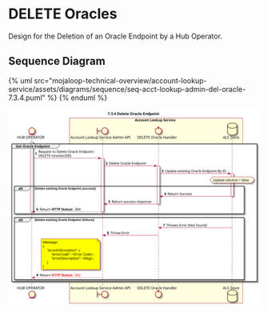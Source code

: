 # DELETE Oracles

Design for the Deletion of an Oracle Endpoint by a Hub Operator.
    
## Sequence Diagram

{% uml src="mojaloop-technical-overview/account-lookup-service/assets/diagrams/sequence/seq-acct-lookup-admin-del-oracle-7.3.4.puml" %}
{% enduml %}

<!-- TODO: will this work? -->
![](assets/diagrams/sequence/seq-acct-lookup-admin-delete-oracle-7.3.4.svg)

